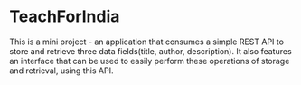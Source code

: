 TeachForIndia
=============

This is a mini project -  an application that consumes a simple REST API to store and retrieve three data fields(title, author, description). It also features an interface that can be used to easily perform these operations of storage and retrieval, using this API.
